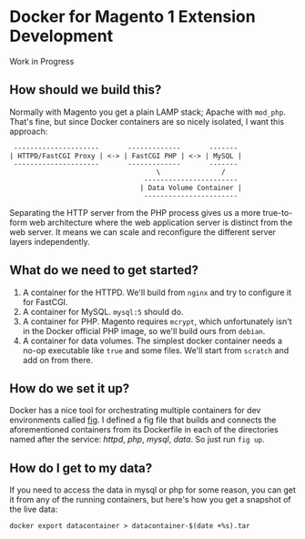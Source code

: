 # Docker for Magento 1 Extension Development

Work in Progress

## How should we build this?

Normally with Magento you get a plain LAMP stack; Apache with `mod_php`. That's fine, but since Docker containers are so nicely isolated, I want this approach:

     ---------------------       -------------       -------
    | HTTPD/FastCGI Proxy | <-> | FastCGI PHP | <-> | MySQL |
     ---------------------       -------------       -------
                                        \               /
                                     -----------------------
                                    | Data Volume Container |
                                     -----------------------

Separating the HTTP server from the PHP process gives us a more true-to-form web architecture where the web application server is distinct from the web server. It means we can scale and reconfigure the different server layers independently.

## What do we need to get started?

1. A container for the HTTPD. We'll build from `nginx` and try to configure it for FastCGI.
1. A container for MySQL. `mysql:5` should do.
1. A container for PHP. Magento requires `mcrypt`, which unfortunately isn't in the Docker official PHP image, so we'll build ours from `debian`.
1. A container for data volumes. The simplest docker container needs a no-op executable like `true` and some files. We'll start from `scratch` and add on from there.

## How do we set it up?

Docker has a nice tool for orchestrating multiple containers for dev environments called [fig](http://fig.sh/). I defined a fig file that builds and connects the aforementioned containers from its Dockerfile in each of the directories named after the service: _httpd_, _php_, _mysql_, _data_. So just run `fig up`.

## How do I get to my data?

If you need to access the data in mysql or php for some reason, you can get it from any of the running containers, but here's how you get a snapshot of the live data:

    docker export datacontainer > datacontainer-$(date +%s).tar
